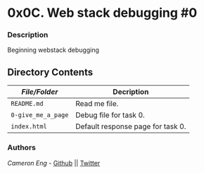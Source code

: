 # 0x0C. Web stack debugging #0
### Description
Beginning webstack debugging

## Directory Contents

|   ***File/Folder***    |  **Decription**                       |
|---------------|---------------------------------------|
| `README.md` |  Read me file. |
| `0-give_me_a_page` | Debug file for task 0. |
| `index.html` | Default response page for task 0. |

### Authors
*Cameron Eng* - [Github](https://github.com/c_eng/) || [Twitter](https://twitter.com/c33Eng)
